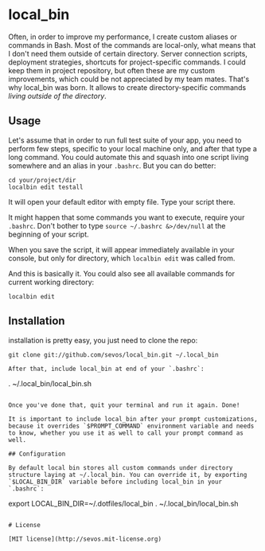 # local_bin

Often, in order to improve my performance, I create custom aliases or commands in Bash. Most of the commands are local-only, what means that I don't need them outside of certain directory. Server connection scripts, deployment strategies, shortcuts for project-specific commands. I could keep them in project repository, but often these are my custom improvements, which could be not appreciated by my team mates. That's why local_bin was born. It allows to create directory-specific commands *living outside of the directory*.

## Usage

Let's assume that in order to run full test suite of your app, you need to perform few steps, specific to your local machine only, and after that type a long command. You could automate this and squash into one script living somewhere and an alias in your `.bashrc`. But you can do better:

```
cd your/project/dir
localbin edit testall
```

It will open your default editor with empty file. Type your script there.

It might happen that some commands you want to execute, require your `.bashrc`. Don't bother to type `source ~/.bashrc &>/dev/null` at the beginning of your script.

When you save the script, it will appear immediately available in your console, but only for directory, which `localbin edit` was called from.

And this is basically it. You could also see all available commands for current working directory:

```
localbin edit
```

## Installation

installation is pretty easy, you just need to clone the repo:

```
git clone git://github.com/sevos/local_bin.git ~/.local_bin

After that, include local_bin at end of your `.bashrc`:

```
. ~/.local_bin/local_bin.sh
```

Once you've done that, quit your terminal and run it again. Done!

It is important to include local_bin after your prompt customizations, because it overrides `$PROMPT_COMMAND` environment variable and needs to know, whether you use it as well to call your prompt command as well.

## Configuration

By default local bin stores all custom commands under directory structure laying at ~/.local_bin. You can override it, by exporting `$LOCAL_BIN_DIR` variable before including local_bin in your `.bashrc`:

```
export LOCAL_BIN_DIR=~/.dotfiles/local_bin
. ~/.local_bin/local_bin.sh
```

# License

[MIT license](http://sevos.mit-license.org)
